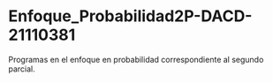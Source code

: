# Enfoque_Probabilidad2P-DACD-21110381
Programas en el enfoque en probabilidad correspondiente al segundo parcial.
